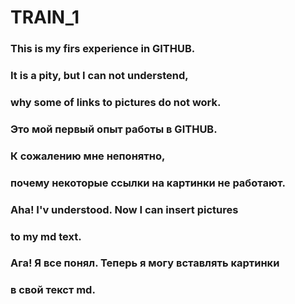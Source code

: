 # TRAIN_1
### This is my firs experience in GITHUB.
### It is a pity, but I can not understend,
### why some of links to pictures do not work.

### Это мой первый опыт работы в GITHUB.
### К сожалению мне непонятно,
### почему некоторые ссылки на картинки не работают.

### Aha! I'v understood. Now I can insert pictures
### to my md text.
### Ага! Я все понял. Теперь я могу вставлять картинки
### в свой текст md.
